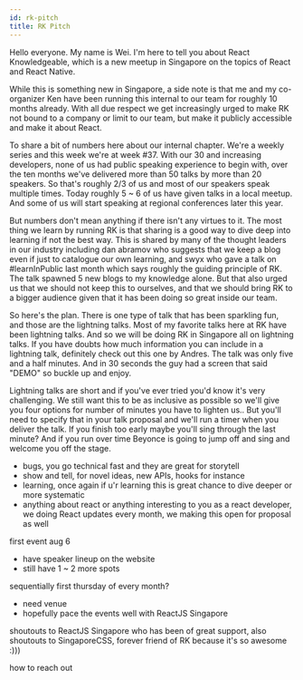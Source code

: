 ```yaml
---
id: rk-pitch
title: RK Pitch
---
```


Hello everyone. My name is Wei. I'm here to tell you about React Knowledgeable, which is a new meetup in Singapore on the topics of React and React Native.

While this is something new in Singapore, a side note is that me and my co-organizer Ken have been running this internal to our team for roughly 10 months already.  With all due respect we get increasingly urged to make RK not bound to a company or limit to our team, but make it publicly accessible and make it about React.

To share a bit of numbers here about our internal chapter. We're a weekly series and this week we're at week #37. With our 30 and increasing developers, none of us had public speaking experience to begin with, over the ten months we've delivered more than 50 talks by more than 20 speakers. So that's roughly 2/3 of us and most of our speakers speak multiple times. Today roughly 5 ~ 6 of us have given talks in a local meetup. And some of us will start speaking at regional conferences later this year.

But numbers don't mean anything if there isn't any virtues to it. The most thing we learn by running RK is that sharing is a good way to dive deep into learning if not the best way. This is shared by many of the thought leaders in our industry including dan abramov who suggests that we keep a blog even if just to catalogue our own learning, and swyx who gave a talk on #learnInPublic last month which says roughly the guiding principle of RK. The talk spawned 5 new blogs to my knowledge alone. But that also urged us that we should not keep this to ourselves, and that we should bring RK to a bigger audience given that it has been doing so great inside our team.

So here's the plan. There is one type of talk that has been sparkling fun, and those are the lightning talks. Most of my favorite talks here at RK have been lightning talks. And so we will be doing RK in Singapore all on lightning talks. If you have doubts how much information you can include in a lightning talk, definitely check out this one by Andres. The talk was only five and a half minutes. And in 30 seconds the guy had a screen that said "DEMO" so buckle up and enjoy.

Lightning talks are short and if you've ever tried you'd know it's very challenging. We still want this to be as inclusive as possible so we'll give you four options for number of minutes you have to lighten us.. But you'll need to specify that in your talk proposal and we'll run a timer when you deliver the talk. If you finish too early maybe you'll sing through the last minute? And if you run over time Beyonce is going to jump off and sing and welcome you off the stage.

- bugs, you go technical fast and they are great for storytell
- show and tell, for novel ideas, new APIs, hooks for instance
- learning, once again if u'r learning this is great chance to dive deeper or more systematic
- anything about react or anything interesting to you as a react developer, we doing React updates every month, we making this open for proposal as well

first event aug 6
- have speaker lineup on the website
- still have 1 ~ 2 more spots

sequentially first thursday of every month?
- need venue
- hopefully pace the events well with ReactJS Singapore

shoutouts to ReactJS Singapore who has been of great support, also shoutouts to SingaporeCSS, forever friend of RK because it's so awesome :)))

how to reach out
